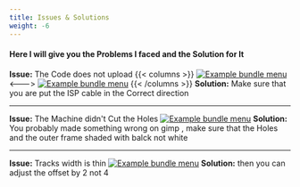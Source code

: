 ```yaml
---
title: Issues & Solutions
weight: -6
---
```

#### Here I will give you the Problems I faced and the Solution for It 

**Issue:** The Code does not upload 
{{< columns >}}
[![Example bundle menu](/media/Issue.png)](/media/Issue.png)
<--->
[![Example bundle menu](/media/Issue2.png)](/media/Issue2.png)
{{< /columns >}}
**Solution:** Make sure that you are put the ISP cable in the Correct direction 
________________________________________________________

**Issue:** The Machine didn't Cut the Holes 
[![Example bundle menu](/media/Issue3.png)](/media/Issue3.png)
**Solution:** You probably made something wrong on gimp , make sure that the Holes and the outer frame shaded with balck not white 

_____________________________________________________

**Issue:** Tracks width is thin 
[![Example bundle menu](/media/Issue4.png)](/media/Issue4.png)
**Solution:** then you can adjust the offset by 2 not 4